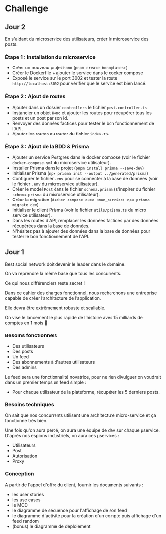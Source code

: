 # Challenge

## Jour 2

En s'aidant du microservice des utilisateurs, créer le microservice des posts.

### Étape 1 : Installation du microservice

- Créer un nouveau projet `hono` (`pnpm create hono@latest`)
- Créer le Dockerfile + ajouter le service dans le docker compose
- Exposé le service sur le port 3002 et tester la route `http://localhost:3002` pour vérifier que le service est bien lancé.

### Étape 2 : Ajout de routes

- Ajouter dans un dossier `controllers` le fichier `post.controller.ts`
- Instancier un objet `Hono` et ajouter les routes pour récupérer tous les posts et un post par son id.
- Renvoyer des données factices pour tester le bon fonctionnement de l'API.
- Ajouter les routes au router du fichier `index.ts`.

### Étape 3 : Ajout de la BDD & Prisma

- Ajouter un service Postgres dans le docker compose (voir le fichier `docker-compose.yml` du microservice utilisateur).
- Installer Prisma dans le projet (`pnpm install prisma --save-dev`)
- Initialiser Prisma (`npx prisma init --output ../generated/prisma`)
- Configurer le fichier `.env` pour se connecter à la base de données (voir le fichier `.env` du microservice utilisateur).
- Créer le model `Post` dans le fichier `schema.prisma` (s'inspirer du fichier `schema.prisma` du microservice utilisateur).
- Créer la migration (`docker compose exec <mon_service> npx prisma migrate dev`)
- Initialiser le client Prisma (voir le fichier `utils/prisma.ts` du micro service utilisateur).
- Dans les routes d'API, remplacer les données factices par des données récupérées dans la base de données.
- N'hésitez pas à ajouter des données dans la base de données pour tester le bon fonctionnement de l'API.

## Jour 1

Best social network doit devenir le leader dans le domaine.

On va reprendre la même base que tous les concurrents.

Ce qui nous différenciera reste secret !

Dans ce cahier des charges fonctionnel, nous recherchons une entreprise capable de créer l’architecture de l’application.

Elle devra être extrêmement robuste et scallable.

On vise le lancement le plus rapide de l’histoire avec 15 milliards de comptes en 1 mois 💪

### Besoins fonctionnels

- Des utilisateurs
- Des posts
- Un feed
- Des abonnements à d'autres utilisateurs
- Des admins

Le feed sera une fonctionnalité novatrice, pour ne rien divulguer on voudrait dans un premier temps un feed simple :

- Pour chaque utilisateur de la plateforme, récupérer les 5 derniers posts.

### Besoins techniques

On sait que nos concurrents utilisent une architecture micro-service et ça fonctionne très bien.

Une fois qu'on aura percé, on aura une équipe de dev sur chaque µservice. D'après nos espions industriels, on aura ces µservices :

- Utilisateurs
- Post
- Autorisation
- Proxy

### Conception

A partir de l'appel d'offre du client, fournir les documents suivants :

- les user stories
- les use cases
- le MCD
- le diagramme de séquence pour l'affichage de son feed
- le diagramme d'activité pour la création d'un compte puis affichage d'un feed random
- (bonus) le diagramme de deploiement
